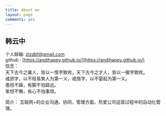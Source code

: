 ```yaml
---
title: About me
layout: page
comments: yes
---
```


## 韩云中   

个人邮箱:  zlzdbf@gmail.com         
github : [https://andihappy.github.io/](https://andihappy.github.io/)   
信念：  
    天下古今之庸人，皆以一惰字致败，天下古今之才人，皆以一傲字致败。<br/>
    戒骄字，以不轻易笑人为第一义，戒惰字，以不晏起为第一义。<br/>
    愚但不躁，有脚不怕路远。  <br/>
    笨但不懒，有心不怕事烦。  <br/>

简介：
    互联网+的企业沟通，协同，管理方面，热爱公司运营过程中的自动化管理。
